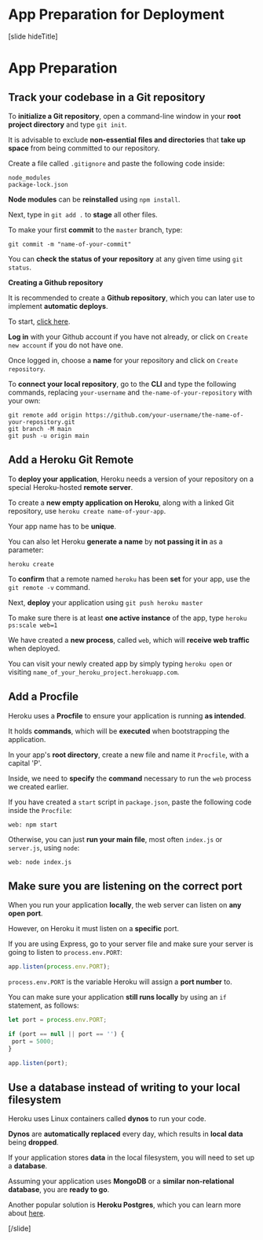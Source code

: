 # App Preparation for Deployment

[slide hideTitle]

# App Preparation

## Track your codebase in a Git repository

To **initialize a Git repository**, open a command\-line window in your **root project directory** and type `git init`.

It is advisable to exclude **non-essential files and directories** that **take up space** from being committed to our repository.

Create a file called `.gitignore` and paste the following code inside:

```
node_modules
package-lock.json
```

**Node modules** can be **reinstalled** using `npm install`.

Next, type in `git add .` to **stage** all other files.

To make your first **commit** to the `master` branch, type:

`git commit -m "name-of-your-commit"`

You can **check the status of your repository** at any given time using `git status`.

**Creating a Github repository**

It is recommended to create a **Github repository**, which you can later use to implement **automatic deploys**.

To start, [click here](https://github.com/new).

**Log in** with your Github account if you have not already, or click on `Create new account` if you do not have one.

Once logged in, choose a **name** for your repository and click on `Create repository`.

To **connect your local repository**, go to the **CLI** and type the following commands, replacing `your-username` and `the-name-of-your-repository` with your own:

```
git remote add origin https://github.com/your-username/the-name-of-your-repository.git
git branch -M main
git push -u origin main
```

## Add a Heroku Git Remote

To **deploy your application**, Heroku needs a version of your repository on a special Heroku\-hosted **remote server**.

To create a **new empty application on Heroku**, along with a linked Git repository, use `heroku create name-of-your-app`.

Your app name has to be **unique**.

You can also let Heroku **generate a name** by **not passing it in** as a parameter:

`heroku create`

To **confirm** that a remote named `heroku` has been **set** for your app, use the `git remote -v` command.

Next, **deploy** your application using `git push heroku master`

To make sure there is at least **one active instance** of the app, type `heroku ps:scale web=1`

We have created a **new process**, called `web`, which will **receive web traffic** when deployed.

You can visit your newly created app by simply typing `heroku open` or visiting `name_of_your_heroku_project.herokuapp.com`.

## Add a Procfile

Heroku uses a **Procfile** to ensure your application is running **as intended**.

It holds **commands**, which will be **executed**  when bootstrapping the application.

In your app's **root directory**, create a new file and name it `Procfile`, with a capital 'P'.

Inside, we need to **specify** the **command** necessary to run the `web` process we created earlier.

If you have created a `start` script in `package.json`, paste the following code inside the `Procfile`:

`web: npm start`

Otherwise, you can just **run your main file**, most often `index.js` or `server.js`, using `node`:

`web: node index.js`


## Make sure you are listening on the correct port

When you run your application **locally**, the web server can listen on **any open port**.

However, on Heroku it must listen on a **specific** port.

If you are using Express, go to your server file and make sure your server is going to listen to `process.env.PORT`:

```js
app.listen(process.env.PORT);
```

`process.env.PORT` is the variable Heroku will assign a **port number** to.

You can make sure your application **still runs locally** by using an `if` statement, as follows:

```js
let port = process.env.PORT;

if (port == null || port == '') {
 port = 5000;
}

app.listen(port);
```

## Use a database instead of writing to your local filesystem

Heroku uses Linux containers called **dynos** to run your code.

**Dynos** are **automatically replaced** every day, which results in **local data** being **dropped**.

If your application stores **data** in the local filesystem, you will need to set up a **database**.

Assuming your application uses **MongoDB** or a **similar non-relational database**, you are **ready to go**.

Another popular solution is **Heroku Postgres**, which you can learn more about [here](https://devcenter.heroku.com/articles/heroku-postgresql).

[/slide]

